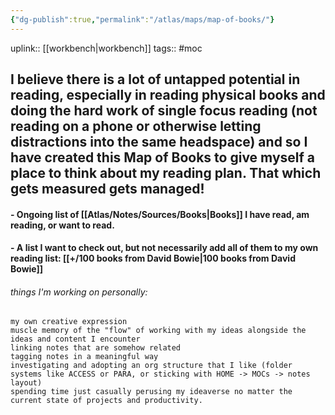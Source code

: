 ```yaml
---
{"dg-publish":true,"permalink":"/atlas/maps/map-of-books/"}
---
```


uplink:: [[workbench\|workbench]]
tags:: #moc

## I believe there is a lot of untapped potential in reading, especially in reading physical books and doing the hard work of single focus reading (not reading on a phone or otherwise letting distractions into the same headspace) and so I have created this Map of Books to give myself a place to think about my reading plan. That which gets measured gets managed!

#### - Ongoing list of [[Atlas/Notes/Sources/Books\|Books]] I have read, am reading, or want to read.

#### - A list I want to check out, but not necessarily add all of them to my own reading list: [[+/100 books from David Bowie\|100 books from David Bowie]]

###### things I'm working on personally:
	my own creative expression
	muscle memory of the "flow" of working with my ideas alongside the ideas and content I encounter
	linking notes that are somehow related
	tagging notes in a meaningful way
	investigating and adopting an org structure that I like (folder systems like ACCESS or PARA, or sticking with HOME -> MOCs -> notes layout)
	spending time just casually perusing my ideaverse no matter the current state of projects and productivity.
